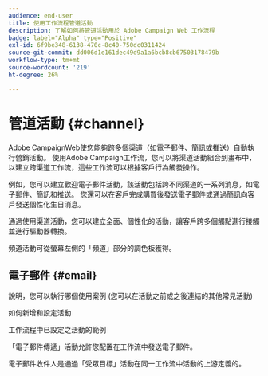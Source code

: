 ```yaml
---
audience: end-user
title: 使用工作流程管道活動
description: 了解如何將管道活動用於 Adobe Campaign Web 工作流程
badge: label="Alpha" type="Positive"
exl-id: 6f9be348-6138-470c-8c40-750dc0311424
source-git-commit: dd006d1e161dec49d9a1a6bcb8cb67503178479b
workflow-type: tm+mt
source-wordcount: '219'
ht-degree: 26%

---
```


# 管道活動 {#channel}

Adobe CampaignWeb使您能夠跨多個渠道（如電子郵件、簡訊或推送）自動執行營銷活動。 使用Adobe Campaign工作流，您可以將渠道活動組合到畫布中，以建立跨渠道工作流，這些工作流可以根據客戶行為觸發操作。

例如，您可以建立歡迎電子郵件活動，該活動包括跨不同渠道的一系列消息，如電子郵件、簡訊和推送。 您還可以在客戶完成購買後發送電子郵件或通過簡訊向客戶發送個性化生日消息。

通過使用渠道活動，您可以建立全面、個性化的活動，讓客戶跨多個觸點進行接觸並進行驅動器轉換。

頻道活動可從螢幕左側的「頻道」部分的調色板獲得。

## 電子郵件 {#email}

說明，您可以執行哪個使用案例 (您可以在活動之前或之後連結的其他常見活動)

如何新增和設定活動

工作流程中已設定之活動的範例


「電子郵件傳遞」活動允許您配置在工作流中發送電子郵件。

<!-- Scheduled emails available?

This can be a single send email and sent just once, or it can be a recurring email.
* Single send emails are standard emails, sent once.
* Recurring emails allow you to send the same email multiple times to different targets over a defined period. You can aggregate the deliveries per period in order to get reports that correspond to your needs.

When linked to a scheduler, you can define recurring emails.-->

電子郵件收件人是通過「受眾目標」活動在同一工作流中活動的上游定義的。

<!--The message preparation is triggered according to the workflow execution parameters. From the message dashboard, you can select whether to request or not a manual confirmation to send the message (required by default). You can start the workflow manually or place a scheduler activity in the workflow to automate execution.-->